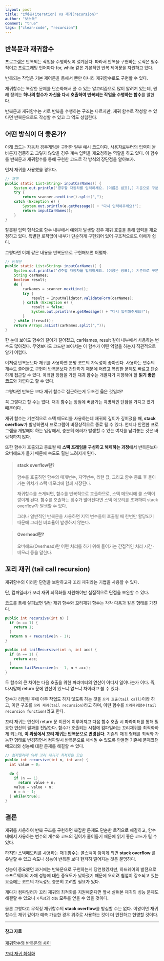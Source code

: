 ```yaml
---
layout: post
title: "반복문(iteration) vs 재귀(recursion)"
author: "보스독"
comment: "true"
tags: ["clean-code", "recursion"]
---
```


## 반복문과 재귀함수

프로그램은 반복되는 작업을 수행하도록 설계된다. 따라서 반복을 구현하는 로직은 필수적이고 프로그래밍 언어마다 for, while 같은 기본적인 반복 제어문을 지원하고 있다.

반복되는 작업은 기본 제어문을 통해서 뿐만 아니라 재귀함수로도 구현할 수 있다.

재귀함수는 복잡한 문제를 단순화해서 풀 수 있는 알고리즘으로 많이 알려져 있는데, 원래 정의는 **하나의 함수가 자신을 다시 호출하여 반복되는 작업을 수행하는 함수**를 말한다.

반복문과 재귀함수는 서로 반복을 수행하는 구조는 다르지만,  재귀 함수로 작성할 수 있다면 반복문으로도 작성할 수 있고 그 역도 성립한다.



## 어떤 방식이 더 좋은가? 

아래 코드는 자동차 경주게임을 구현한 일부 예시 코드이다. 사용자로부터의 입력이 올바른지 검증하고 그렇지 않았을 경우 계속 입력을 재요청하는 역할을 하고 있다. 이 함수를 반복문과 재귀함수를 통해 구현한 코드로 각 방식의 장단점을 알아보자.

먼저 재귀를 사용했을 경우다.

``` java
// 재귀
public static List<String> inputCarNames() {
    System.out.println("경주할 자동차를 입력하세요. (이름은 쉼표(,) 기준으로 구분");
    try {
        return scanner.nextLine().split(",");
    catch (Exception e) {
        System.out.println(e.getMessage() + "다시 입력해주세요!");
        return inputCarNames();
    }
}
```

잘못된 입력 형식으로 함수 내부에서 예외가 발생할 경우 재귀 호출을 통해 입력을 재요청하고 있다. 특별한 로직없이 내부가 단순하게 구현되어 있어 구조적으로도 이해가 쉽다. 

그렇다면 이제 같은 내용을 반복문으로 구현해보면 어떨까.

``` java
// 반복문
public static List<String> inputCarNames() {
    System.out.println("경주할 자동차를 입력하세요. (이름은 쉼표(,) 기준으로 구분");
    String carNames;
    boolean result;
    do {
        carNames = scanner.nextLine();
        try {
            result = InputValidator.validateForm(carNames);
        } catch (Exception e) {
            result = false;
            System.out.println(e.getMessage() + "다시 입력해주세요!");
        }
    } while (!result);
    return Arrays.asList(carNames.split(","));
}
```

한 눈에 보아도 함수의 길이가 길어졌고, carNames, result 같이 내부에서 사용하는 변수도 많아졌다. 무엇보다도 코드만 보아서는 이 함수가 어떤 역할을 하는지 직관적으로 알기 어렵다.

이처럼 반복문보다 재귀를 사용하면 분명 코드의 가독성이 좋아진다. 사용하는 변수의 개수도 줄어들고 구현이 반복문보다 간단하기 때문에 어렵고 복잡한 문제도 빠르고 단순하게 접근할 수 있다. 이러한 장점을 가진 재귀 함수는 개발자가 지향해야 할 **읽기 좋은 코드**와 가깝다고 할 수 있다.  

그렇다면 반복문 보다 재귀 함수로 접근하는게 무조건 옳은 것일까?

꼭 그렇다고 할 수는 없다. 재귀 함수는 장점에 버금가는 치명적인 단점을 가지고 있기 때문이다 .

재귀 함수는 기본적으로 스택 메모리를 사용하는데 재귀의 깊이가 깊어졌을 때, **stack overflow**가 발생하면서 프로그램이 비정상적으로 종료 될 수 있다.  언제나 안전한 프로그램을 개발해야 하는 입장에서, 충분히 에러가 발생할 수 있는 여지를 남겨놓는 것은 바람직하지 않다. 

또한 함수가 호출되고 종료될 때 **스택 프레임을 구성하고 해제하는 과정**에서 반복문보다 오버헤드가 들기 때문에 속도도 훨씬 느려지게 된다. 

> #### stack overflow란?
>
> 함수를 호출하면 함수의 매개변수, 지역변수, 리턴 값, 그리고 함수 종료 후 돌아가는 위치가 스택 메모리에 함께 저장된다.
>
> 재귀함수를 쓰게되면, 함수를 반복적으로 호출하므로, 스택 메모리에 콜 스택이 쌓이게 된다. 함수를 호출하는 횟수가 많아진다면 스택 메모리를 초과하여 stack overflow가 발생할 수 있다.
>
> 그러나 일반적인 반복문을 사용하면 지역 변수들이 호출될 때 한번만 할당되기 때문에 그러한 비효율이 발생하지 않는다.

> #### Overhead란?
>
> 오버헤드(Overhead)란 어떤 처리를 하기 위해 들어가는 간접적인 처리 시간 · 메모리 등을 말한다.

 

## 꼬리 재귀 (tail call recursion) 

재귀함수의 이러한 단점을 보완하고자 꼬리 재귀라는 기법을 사용할 수 있다.

단, 컴파일러가 꼬리 재귀 최적화를 지원해야만 실질적으로 단점을 보완할 수 있다. 

코드를 통해 살펴보면 일반 재귀 함수와 꼬리재귀 함수는 각각 다음과 같은 형태를 가진다. 

``` java
public int recursive(int n) {
  if (n == 1) {
    return 1;
  }
  return n + recursive(n - 1);
}

public int tailRecursive(int n, int acc) {
  if (n == 1) {
    return acc;
  }
  return tailRecursive(n - 1, n + acc);
}
```

두 함수의 큰 차이는 다음 호출을 위한 파라미터의 연산이 어디서 일어나는가 이다. 즉, 다시말해 return 문에 연산이 있느냐 없느냐 차이라고 볼 수 있다. 

함수가 리턴된 후에 아무 작업도 하지 않도록 하는 것을 `꼬리 호출(tail call)`이라 하고, 이런 구조를 `꼬리 재귀(tail recursion)`라고 하며, 이런 함수를 `꼬리재귀함수(tail recursion function)`라고 한다.

꼬리 재귀는 연산이 return 문 이전에 이루어지고 다음 함수 호출 시 파라미터를 통해 필요한 연산의 결과를 전달한다. 함수가 호출되는 시점에 컴파일러는 꼬리재귀를 최적화하게 되는데, **이 과정에서 꼬리 재귀는 반복문으로 변경된다.** 기존의 재귀 형태를 최적화 가능한 형태로 변경하면서 컴파일시 반복문으로 해석될 수 있도록 만들면 기존에 문제였던 메모리와 성능에 대한 문제를 해결할 수 있다. 

``` java
// 컴파일러에 의해 꼬리 재귀가 최적화된 모습
public int recursive(int n, int acc) {
  int value = 0;
 
  do {
    if (n == 1) 
      return value + n;
    value = value + n;
    n = n - 1;
  } while(true);
}
```



## 결론 

재귀를 사용하여 반복 구조를 구현하면 복잡한 문제도 단순한 로직으로 해결하고, 함수 내에서 사용하는 변수의 개수와 코드의 길이가 줄어들기 때문에 읽기 좋은 코드가 될 수 있다.

하지만 스택메모리를 사용하는 재귀함수는 콜스택이 쌓이게 되면 **stack overflow** 를 유발할 수 있고 속도나 성능이 반복문 보다 현저히 떨어지는 것은 분명하다.

성능이 중요했던 과거에는 반복문으로 구현하는게 당연했겠지만, 하드웨어의 발전으로 소프트웨어의 자체 성능에 대한 중요도가 낮아졌기 때문에 오히려 협업이 강조되고 있는 요즘에는 코드의 가독성도 충분히 고려할 필요가 있다.

게다가 컴파일러가 꼬리 재귀의 최적화를 지원해준다면 앞서 살펴본 재귀의 성능 문제도 해결할 수 있으니 `가독성`과 `성능` 모두를 얻을 수 있을 것이다. 

물론 그렇다고 무작정 재귀함수의 **stack overflow**를 방심할 수는 없다. 이왕이면 재귀 함수도 재귀 깊이가 예측 가능한 경우 위주로 사용하는 것이 더 안전하고 현명할 것이다. 

---

#### 참고 자료

[재귀함수와 반복문의 차이](https://wonillism.github.io/algorithm/Algorithm-recursion-iteration/)

[꼬리 재귀 최적화](https://bozeury.tistory.com/entry/%EA%BC%AC%EB%A6%AC-%EC%9E%AC%EA%B7%80-%EC%B5%9C%EC%A0%81%ED%99%94Tail-Recursion](https://bozeury.tistory.com/entry/꼬리-재귀-최적화Tail-Recursion))




